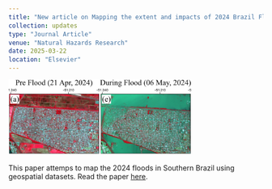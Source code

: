 ```yaml
---
title: "New article on Mapping the extent and impacts of 2024 Brazil Floods"
collection: updates
type: "Journal Article"
venue: "Natural Hazards Research"
date: 2025-03-22
location: "Elsevier"
---
```


<img src="../images/brazil_flood_before_after_ps.jpg" style="height:150px !important;"><br/>

This paper attemps to map the 2024 floods in Southern Brazil using geospatial datasets.
Read the paper [here](https://doi.org/10.1016/j.nhres.2025.03.011).
